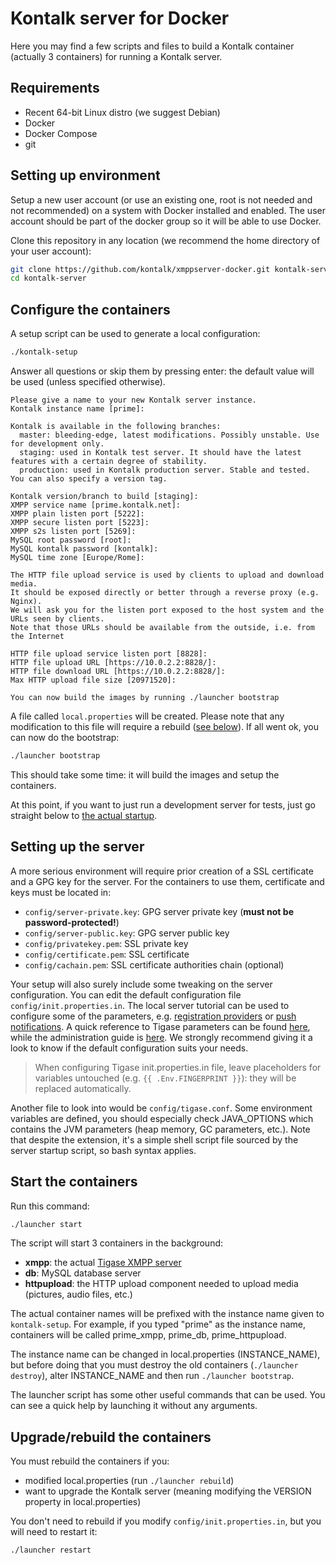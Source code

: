 Kontalk server for Docker
=========================

Here you may find a few scripts and files to build a Kontalk container
(actually 3 containers) for running a Kontalk server.

## Requirements

* Recent 64-bit Linux distro (we suggest Debian)
* Docker
* Docker Compose
* git

## Setting up environment

Setup a new user account (or use an existing one, root is not needed and not recommended)
on a system with Docker installed and enabled. The user account should be part of the docker
group so it will be able to use Docker.

Clone this repository in any location (we recommend the home directory of your user account):

```bash
git clone https://github.com/kontalk/xmppserver-docker.git kontalk-server
cd kontalk-server
```

## Configure the containers

A setup script can be used to generate a local configuration:

```bash
./kontalk-setup
```

Answer all questions or skip them by pressing enter: the default value will be used (unless specified otherwise).

```
Please give a name to your new Kontalk server instance.
Kontalk instance name [prime]:

Kontalk is available in the following branches:
  master: bleeding-edge, latest modifications. Possibly unstable. Use for development only.
  staging: used in Kontalk test server. It should have the latest features with a certain degree of stability.
  production: used in Kontalk production server. Stable and tested.
You can also specify a version tag.

Kontalk version/branch to build [staging]:
XMPP service name [prime.kontalk.net]:
XMPP plain listen port [5222]:
XMPP secure listen port [5223]:
XMPP s2s listen port [5269]:
MySQL root password [root]:
MySQL kontalk password [kontalk]:
MySQL time zone [Europe/Rome]:

The HTTP file upload service is used by clients to upload and download media.
It should be exposed directly or better through a reverse proxy (e.g. Nginx).
We will ask you for the listen port exposed to the host system and the URLs seen by clients.
Note that those URLs should be available from the outside, i.e. from the Internet

HTTP file upload service listen port [8828]:
HTTP file upload URL [https://10.0.2.2:8828/]:
HTTP file download URL [https://10.0.2.2:8828/]:
Max HTTP upload file size [20971520]:

You can now build the images by running ./launcher bootstrap
```

A file called `local.properties` will be created. Please note that any modification
to this file will require a rebuild ([see below](#upgraderebuild-the-containers)).
If all went ok, you can now do the bootstrap:

```bash
./launcher bootstrap
```

This should take some time: it will build the images and setup the containers.

At this point, if you want to just run a development server for tests, just
go straight below to [the actual startup](#start-the-containers).

## Setting up the server

A more serious environment will require prior creation of a SSL certificate and
a GPG key for the server. For the containers to use them, certificate and keys must
be located in:

* `config/server-private.key`: GPG server private key (**must not be password-protected!**)
* `config/server-public.key`: GPG server public key
* `config/privatekey.pem`: SSL private key
* `config/certificate.pem`: SSL certificate
* `config/cachain.pem`: SSL certificate authorities chain (optional)

Your setup will also surely include some tweaking on the server configuration.
You can edit the default configuration file `config/init.properties.in`.
The local server tutorial can be used to configure some of the parameters,
e.g. [registration providers](//github.com/kontalk/tigase-kontalk/blob/master/docs/local-server-howto.md#registration) or
[push notifications](//github.com/kontalk/tigase-kontalk/blob/master/docs/local-server-howto.md#push-notifications). A quick
reference to Tigase parameters can be found [here](http://docs.tigase.org/tigase-server/7.1.0/Properties_Guide/html/),
while the administration guide is [here](http://docs.tigase.org/tigase-server/7.1.0/Administration_Guide/html/).
We strongly recommend giving it a look to know if the default configuration suits your needs.

> When configuring Tigase init.properties.in file, leave placeholders for
variables untouched (e.g. `{{ .Env.FINGERPRINT }}`): they will be replaced
automatically.

Another file to look into would be `config/tigase.conf`. Some environment variables are defined,
you should especially check JAVA_OPTIONS which contains the JVM parameters (heap memory, GC parameters, etc.).
Note that despite the extension, it's a simple shell script file sourced by the server startup script,
so bash syntax applies.

## Start the containers

Run this command:

```bash
./launcher start
```

The script will start 3 containers in the background:

* **xmpp**: the actual [Tigase XMPP server](http://tigase.net/content/tigase-xmpp-server)
* **db**: MySQL database server
* **httpupload**: the HTTP upload component needed to upload media (pictures, audio files, etc.)

The actual container names will be prefixed with the instance name given to `kontalk-setup`.
For example, if you typed "prime" as the instance name, containers will be called prime_xmpp, prime_db, prime_httpupload.

The instance name can be changed in local.properties (INSTANCE_NAME), but before doing that you
must destroy the old containers (`./launcher destroy`), alter INSTANCE_NAME and then run `./launcher bootstrap`.

The launcher script has some other useful commands that can be used. You can see
a quick help by launching it without any arguments.

## Upgrade/rebuild the containers

You must rebuild the containers if you:

* modified local.properties (run `./launcher rebuild`)
* want to upgrade the Kontalk server (meaning modifying the VERSION property in local.properties)

You don't need to rebuild if you modify `config/init.properties.in`, but you will need to restart it:

```bash
./launcher restart
```
